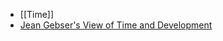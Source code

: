 - [[Time]]
- [Jean Gebser's View of Time and Development](https://www.youtube.com/watch?v=4Dz3XXjIeI8&t=14s)
